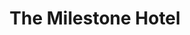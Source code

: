 ---
title:			"The Milestone Hotel"
post_path:	2017-11-12-london-the-milestone-hotel
date_start:	2017/11/12
date_end:		2017/11/19
lat:        51.5020
lon:        -0.1888
metadata:
  - year: 2017
  - type: hotel
  - cities:
      - London
  - countries:
      - England
  - continents:
      - Europe
  - regions:
      - Europe
photos:
  - ext:		01.jpg
    class:	vertical
    text:   "The Milestone Hotel · 1 Kensington Ct. · Kensington, London W8 5DL"
---